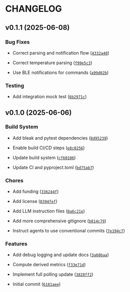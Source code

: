 # CHANGELOG


## v0.1.1 (2025-06-08)

### Bug Fixes

- Correct parsing and notification flow
  ([`4332a40`](https://github.com/IAmTheMitchell/sok-ble/commit/4332a401f9c91727bbd7f9fbdde1fc4e3fe96863))

- Correct temperature parsing
  ([`f99e5c3`](https://github.com/IAmTheMitchell/sok-ble/commit/f99e5c3d8f39b6a84ae5f42083d6e21ad6d4dbdc))

- Use BLE notifications for commands
  ([`a99d02b`](https://github.com/IAmTheMitchell/sok-ble/commit/a99d02b3f37221e8becf893ba570c6cd8eadfbd7))

### Testing

- Add integration mock test
  ([`6b2971c`](https://github.com/IAmTheMitchell/sok-ble/commit/6b2971cb9b078a4289681a0f180fc3ef248d5828))


## v0.1.0 (2025-06-06)

### Build System

- Add bleak and pytest dependencies
  ([`8d95239`](https://github.com/IAmTheMitchell/sok-ble/commit/8d9523999267eb60ed745a4c7311869cf7e10e66))

- Enable build CI/CD steps
  ([`e8c0256`](https://github.com/IAmTheMitchell/sok-ble/commit/e8c0256f427410f246a6849fff1c1e13c81e07bc))

- Update build system
  ([`cf60106`](https://github.com/IAmTheMitchell/sok-ble/commit/cf60106b73c495e7346268d1dfb54ea209c89786))

- Update CI and pyproject.toml
  ([`bd75ab7`](https://github.com/IAmTheMitchell/sok-ble/commit/bd75ab77cbd009cd6bcf8f6598e85129161fb91e))

### Chores

- Add funding
  ([`336244f`](https://github.com/IAmTheMitchell/sok-ble/commit/336244f7abdb0d37d3d841034cf18ef411f81b89))

- Add license
  ([`8394fef`](https://github.com/IAmTheMitchell/sok-ble/commit/8394fef0f82cd26608407b77d327e051c8a00909))

- Add LLM instruction files
  ([`8a6c21e`](https://github.com/IAmTheMitchell/sok-ble/commit/8a6c21e22f707ab710bd8055c4591ea639059089))

- Add more comprehensive gitignore
  ([`b814c79`](https://github.com/IAmTheMitchell/sok-ble/commit/b814c79600104776b36f556eb1be55b5c79067ed))

- Instruct agents to use conventional commits
  ([`7e194c7`](https://github.com/IAmTheMitchell/sok-ble/commit/7e194c77d6ecfc3676c52e60526d8b8701bb5323))

### Features

- Add debug logging and update docs
  ([`3a60baa`](https://github.com/IAmTheMitchell/sok-ble/commit/3a60baa27fea9b5ce89b924ece0926f55f2ff9d7))

- Compute derived metrics
  ([`f33e71d`](https://github.com/IAmTheMitchell/sok-ble/commit/f33e71da4214a6bebe3b0ca5e5c086fb87b5842e))

- Implement full polling update
  ([`3828ff2`](https://github.com/IAmTheMitchell/sok-ble/commit/3828ff2f73ef658c8fd1762ef87c10e0a842d85e))

- Initial commit
  ([`6181aee`](https://github.com/IAmTheMitchell/sok-ble/commit/6181aee704f821df9d4ed15bd7b68d24ee13c67c))
